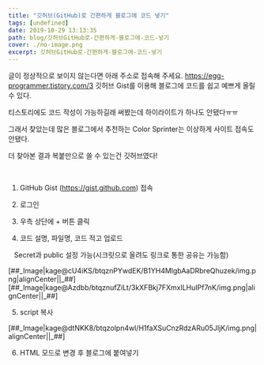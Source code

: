```yaml
---
title: "깃허브(GitHub)로 간편하게 블로그에 코드 넣기"
tags: [undefined]
date: 2019-10-29 13:13:35
path: blog/깃허브GitHub로-간편하게-블로그에-코드-넣기
cover: ./no-image.png
excerpt: 깃허브GitHub로-간편하게-블로그에-코드-넣기
---
```

글이 정상적으로 보이지 않는다면 아래 주소로 접속해 주세요.
https://egg-programmer.tistory.com/3
깃허브 Gist를 이용해 블로그에 코드를 쉽고 예쁘게 올릴 수 있다.

티스토리에도 코드 작성이 가능하길래 써봤는데 하이라이트가 하나도 안됐다ㅠㅠ

그래서 찾았는데 많은 블로그에서 추천하는 Color Sprinter는 이상하게 사이트 접속도 안됐다.

더 찾아본 결과 복붙만으로 쓸 수 있는건 깃허브였다!

&nbsp;

1. GitHub Gist (<https://gist.github.com>) 접속

2. 로그인

3. 우측 상단에 + 버튼 클릭

4. 코드 설명, 파일명, 코드 적고 업로드

&nbsp; &nbsp;Secret과 public 설정 가능(시크릿으로 올려도 링크로 통한 공유는 가능함)

\[\#\#\_Image|kage@cU4iKS/btqznPYwdEK/B1YH4MlgbAaDRbreQhuzek/img.png|alignCenter||\_\#\#\]\[\#\#\_Image|kage@Azdbb/btqznufZiLt/3kXFBkj7FXmxlLHuIPf7nK/img.png|alignCenter||\_\#\#\]

5. script 복사

\[\#\#\_Image|kage@dtNKK8/btqzolpn4wl/H1faXSuCnzRdzARu05JIjK/img.png|alignCenter||\_\#\#\]

6. HTML 모드로 변경 후 블로그에 붙여넣기

<script src="https://gist.github.com/choisohyun/fd01dc7b95fd7a17400ee90a6197d516.js"></script>